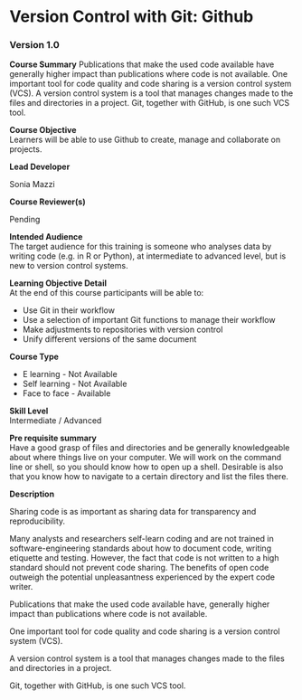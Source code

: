 # Version Control with Git: Github
### Version 1.0

**Course Summary** 
Publications that make the used code available have generally higher impact than publications where code is not available. One important tool for code quality and code sharing is a version control system (VCS). A version control system is a tool that manages changes made to the files and directories in a project. Git, together with GitHub, is one such VCS tool.

**Course Objective**  
Learners will be able to use Github to create, manage and collaborate on projects. 

**Lead Developer**  

Sonia Mazzi

**Course Reviewer(s)**  

Pending

**Intended Audience**  
The target audience for this training is someone who analyses data by writing code (e.g. in R or Python), at intermediate to advanced level, but is new to version control systems.

**Learning Objective Detail**  
At the end of this course participants will be able to:
* Use Git in their workflow
* Use a selection of important Git functions to manage their workflow
* Make adjustments to repositories with version control
* Unify different versions of the same document

**Course Type**  
* E learning - Not Available
* Self learning - Not Available
* Face to face - Available

**Skill Level**  
Intermediate / Advanced

**Pre requisite summary**  
Have a good grasp of files and directories and be generally knowledgeable about where things live on your computer. We will work on the command line or shell, so you should know how to open up a shell. Desirable is also that you know how to navigate to a certain directory and list the files there.

**Description**  

Sharing code is as important as sharing data for transparency and reproducibility. 

Many analysts and researchers self-learn coding and are not trained in software-engineering standards about how to document code, writing etiquette and testing. However, the fact that code is not written to a high standard should not prevent code sharing. The benefits of open code outweigh the potential unpleasantness experienced by the expert code writer.

Publications that make the used code available have, generally higher impact than publications where code is not available.

One important tool for code quality and code sharing is a version control system (VCS).

A version control system is a tool that manages changes made to the files and directories in a project.

Git, together with GitHub, is one such VCS tool. 






